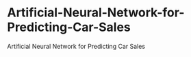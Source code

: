 # Artificial-Neural-Network-for-Predicting-Car-Sales
Artificial Neural Network for Predicting Car Sales
